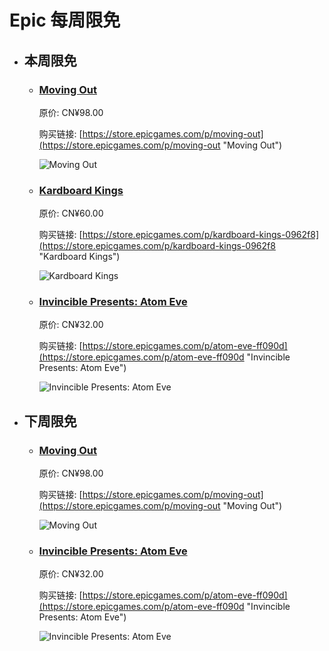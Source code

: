 # Epic 每周限免

- ## 本周限免


  - ### [Moving Out](https://store.epicgames.com/p/moving-out "Moving Out")

    原价: CN¥98.00

    购买链接: [https://store.epicgames.com/p/moving-out](https://store.epicgames.com/p/moving-out "Moving Out")

    ![Moving Out](https://cdn1.epicgames.com/offer/f919a1262081444fb28f0fdef68d6b14/EGS_MovingOut_SMGStudioDevmGames_S1_2560x1440-86272cbdeb4cc4b39f0760ab720ac585)


  - ### [Kardboard Kings](https://store.epicgames.com/p/kardboard-kings-0962f8 "Kardboard Kings")

    原价: CN¥60.00

    购买链接: [https://store.epicgames.com/p/kardboard-kings-0962f8](https://store.epicgames.com/p/kardboard-kings-0962f8 "Kardboard Kings")

    ![Kardboard Kings](https://cdn1.epicgames.com/spt-assets/16244a18d39c4d30919ead91c7860397/kardboard-kings-ji5l9.png)


  - ### [Invincible Presents: Atom Eve](https://store.epicgames.com/p/atom-eve-ff090d "Invincible Presents: Atom Eve")

    原价: CN¥32.00

    购买链接: [https://store.epicgames.com/p/atom-eve-ff090d](https://store.epicgames.com/p/atom-eve-ff090d "Invincible Presents: Atom Eve")

    ![Invincible Presents: Atom Eve](https://cdn1.epicgames.com/spt-assets/bf00db0c53ad40f09bc1331b34cd58b6/atom-eve-nfh8q.jpg)


- ## 下周限免


  - ### [Moving Out](https://store.epicgames.com/p/moving-out "Moving Out")

    原价: CN¥98.00

    购买链接: [https://store.epicgames.com/p/moving-out](https://store.epicgames.com/p/moving-out "Moving Out")

    ![Moving Out](https://cdn1.epicgames.com/offer/f919a1262081444fb28f0fdef68d6b14/EGS_MovingOut_SMGStudioDevmGames_S1_2560x1440-86272cbdeb4cc4b39f0760ab720ac585)


  - ### [Invincible Presents: Atom Eve](https://store.epicgames.com/p/atom-eve-ff090d "Invincible Presents: Atom Eve")

    原价: CN¥32.00

    购买链接: [https://store.epicgames.com/p/atom-eve-ff090d](https://store.epicgames.com/p/atom-eve-ff090d "Invincible Presents: Atom Eve")

    ![Invincible Presents: Atom Eve](https://cdn1.epicgames.com/spt-assets/bf00db0c53ad40f09bc1331b34cd58b6/atom-eve-nfh8q.jpg)

